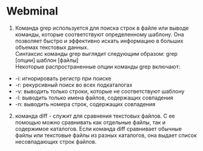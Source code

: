 # Webminal
1. Команда grep используется для поиска строк в файле или выводе команды, которые соответствуют определенному шаблону. Она позволяет быстро и эффективно искать информацию в больших объемах текстовых данных.  
Синтаксис команды grep выглядит следующим образом:
grep [опции] шаблон [файлы]  
Некоторые распространенные опции команды grep включают:
- -i: игнорировать регистр при поиске
- -r: рекурсивный поиск во всех подкаталогах
- -v: выводить только строки, которые не соответствуют шаблону
- -l: выводить только имена файлов, содержащих совпадения
- -n: выводить номера строк, содержащих совпадения
2. команда diff - служит для сравнения текстовых файлов. С ее помощью можно сравнивать как отдельные файлы, так и содержимое каталогов. Если команда diff сравнивает обычные файлы или текстовые файлы из разных каталогов, она выдает список несовпадающих строк файлов.
 